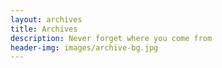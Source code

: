 ```yaml
---
layout: archives
title: Archives
description: Never forget where you come from
header-img: images/archive-bg.jpg
---
```

